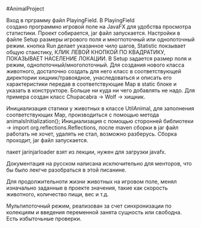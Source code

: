 #AnimalProject

Вход в прграмму файл PlayingField. В PlayingField  
создано программно игровой поле на JavaFX для удобства просмотра статистики.
Проект собирается, jar файл запускается.
Настройки в файле Setup размеры игрового поля и многпоточный или однопоточный режим.
кнопка Run делает указанное чило шагов, Statistic покзывает общую стаистику,
КЛИК ЛЕВОЙ КНОПКОЙ ПО КВАДРАТИКУ, ПОКАЗЫВАЕТ НАСЕЛЕНИЕ ЛОКАЦИИ. В Setup задается размер
поля и режим, однопоточный/многопоточный.
Для создания нового класса животного, достаточно создать для него класс в
соответствующей директории хищник/травоядное, унаследоваться и описать его характеристики 
передав в соответствующие Map в static блоке и указать в конструкторе.
Больше ни куда ни чего добавлять не надо. Для примера создан класс Chupacabra -> Wolf -> хищник.

Инициализация статики у животных в классе UtilAnimal, для заполнения соответствующих Мар,
производиться с помощью метода   animalsInitialization();
Инициализация с  помощью сторонней библиотеки -> import org.reflections.Reflections, 
после maven сборки в jar файл работать не хочет, удалять не стал, возможно разберусь.
Сборка проходит, jar файл запускается.

пакет jarinjarloader взят из лекции, нужен для загрузки javafx.


Документация на русском написана исключительно для менторов, что бы было лекгче разобраться
в этой писанине.

Для продолжительноти жизни животных на игровом поле, менял изначально заданные в
проекте значения, такие как скорость животного, количество пищи, вес и т.д.

Мультипоточный режим, реализован за счет синхронизации по колекциям и введения переменной
занята сущность или свободна.  
Есть избыточьные проверки.





